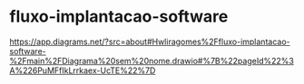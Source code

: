 # fluxo-implantacao-software

https://app.diagrams.net/?src=about#Hwliragomes%2Ffluxo-implantacao-software-%2Fmain%2FDiagrama%20sem%20nome.drawio#%7B%22pageId%22%3A%226PuMFfIkLrrkaex-UcTE%22%7D
